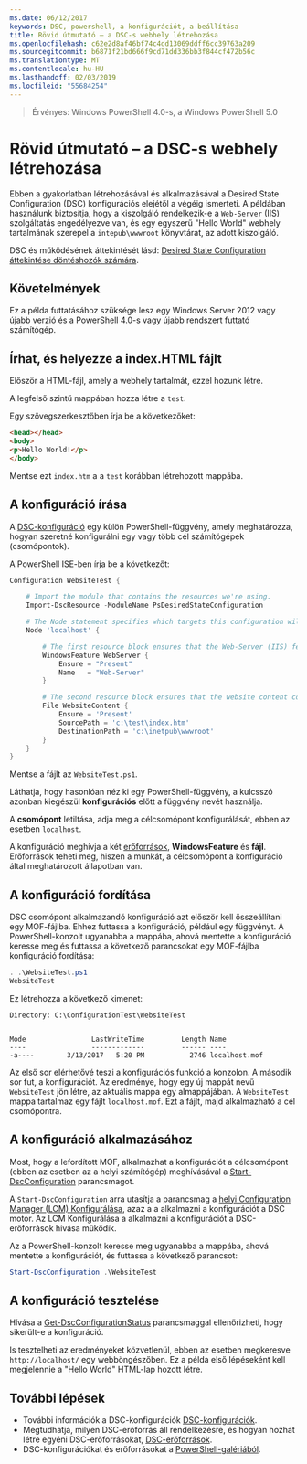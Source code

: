 ```yaml
---
ms.date: 06/12/2017
keywords: DSC, powershell, a konfigurációt, a beállítása
title: Rövid útmutató – a DSC-s webhely létrehozása
ms.openlocfilehash: c62e2d8af46bf74c4dd13069ddff6cc39763a209
ms.sourcegitcommit: b6871f21bd666f9cd71dd336bb3f844cf472b56c
ms.translationtype: MT
ms.contentlocale: hu-HU
ms.lasthandoff: 02/03/2019
ms.locfileid: "55684254"
---
```

> Érvényes: Windows PowerShell 4.0-s, a Windows PowerShell 5.0

# <a name="quickstart---create-a-website-with-dsc"></a>Rövid útmutató – a DSC-s webhely létrehozása

Ebben a gyakorlatban létrehozásával és alkalmazásával a Desired State Configuration (DSC) konfigurációs elejétől a végéig ismerteti.
A példában használunk biztosítja, hogy a kiszolgáló rendelkezik-e a `Web-Server` (IIS) szolgáltatás engedélyezve van, és egy egyszerű "Hello World" webhely tartalmának szerepel a `intepub\wwwroot` könyvtárat, az adott kiszolgáló.

DSC és működésének áttekintését lásd: [Desired State Configuration áttekintése döntéshozók számára](../overview/decisionMaker.md).

## <a name="requirements"></a>Követelmények

Ez a példa futtatásához szüksége lesz egy Windows Server 2012 vagy újabb verzió és a PowerShell 4.0-s vagy újabb rendszert futtató számítógép.

## <a name="write-and-place-the-indexhtm-file"></a>Írhat, és helyezze a index.HTML fájlt

Először a HTML-fájl, amely a webhely tartalmát, ezzel hozunk létre.

A legfelső szintű mappában hozza létre a `test`.

Egy szövegszerkesztőben írja be a következőket:

```html
<head></head>
<body>
<p>Hello World!</p>
</body>
```

Mentse ezt `index.htm` a a `test` korábban létrehozott mappába.

## <a name="write-the-configuration"></a>A konfiguráció írása

A [DSC-konfiguráció](../configurations/configurations.md) egy külön PowerShell-függvény, amely meghatározza, hogyan szeretné konfigurálni egy vagy több cél számítógépek (csomópontok).

A PowerShell ISE-ben írja be a következőt:

```powershell
Configuration WebsiteTest {

    # Import the module that contains the resources we're using.
    Import-DscResource -ModuleName PsDesiredStateConfiguration

    # The Node statement specifies which targets this configuration will be applied to.
    Node 'localhost' {

        # The first resource block ensures that the Web-Server (IIS) feature is enabled.
        WindowsFeature WebServer {
            Ensure = "Present"
            Name   = "Web-Server"
        }

        # The second resource block ensures that the website content copied to the website root folder.
        File WebsiteContent {
            Ensure = 'Present'
            SourcePath = 'c:\test\index.htm'
            DestinationPath = 'c:\inetpub\wwwroot'
        }
    }
}
```

Mentse a fájlt az `WebsiteTest.ps1`.

Láthatja, hogy hasonlóan néz ki egy PowerShell-függvény, a kulcsszó azonban kiegészül **konfigurációs** előtt a függvény nevét használja.

A **csomópont** letiltása, adja meg a célcsomópont konfigurálását, ebben az esetben `localhost`.

A konfiguráció meghívja a két [erőforrások](../resources/resources.md), **WindowsFeature** és **fájl**.
Erőforrások teheti meg, hiszen a munkát, a célcsomópont a konfiguráció által meghatározott állapotban van.

## <a name="compile-the-configuration"></a>A konfiguráció fordítása

DSC csomópont alkalmazandó konfiguráció azt először kell összeállítani egy MOF-fájlba.
Ehhez futtassa a konfiguráció, például egy függvényt.
A PowerShell-konzolt ugyanabba a mappába, ahová mentette a konfiguráció keresse meg és futtassa a következő parancsokat egy MOF-fájlba konfiguráció fordítása:

```powershell
. .\WebsiteTest.ps1
WebsiteTest
```

Ez létrehozza a következő kimenet:

```
Directory: C:\ConfigurationTest\WebsiteTest


Mode                LastWriteTime         Length Name
----                -------------         ------ ----
-a----        3/13/2017   5:20 PM           2746 localhost.mof
```

Az első sor elérhetővé teszi a konfigurációs funkció a konzolon.
A második sor fut, a konfigurációt.
Az eredménye, hogy egy új mappát nevű `WebsiteTest` jön létre, az aktuális mappa egy almappájában.
A `WebsiteTest` mappa tartalmaz egy fájlt `localhost.mof`.
Ezt a fájlt, majd alkalmazható a cél csomópontra.

## <a name="apply-the-configuration"></a>A konfiguráció alkalmazásához

Most, hogy a lefordított MOF, alkalmazhat a konfigurációt a célcsomópont (ebben az esetben az a helyi számítógép) meghívásával a [Start-DscConfiguration](/powershell/module/psdesiredstateconfiguration/start-dscconfiguration) parancsmagot.

A `Start-DscConfiguration` arra utasítja a parancsmag a [helyi Configuration Manager (LCM) Konfigurálása](../managing-nodes/metaConfig.md), azaz a a alkalmazni a konfigurációt a DSC motor.
Az LCM Konfigurálása a alkalmazni a konfigurációt a DSC-erőforrások hívása működik.

Az a PowerShell-konzolt keresse meg ugyanabba a mappába, ahová mentette a konfigurációt, és futtassa a következő parancsot:

```powershell
Start-DscConfiguration .\WebsiteTest
```

## <a name="test-the-configuration"></a>A konfiguráció tesztelése

Hívása a [Get-DscConfigurationStatus](/powershell/module/psdesiredstateconfiguration/get-dscconfigurationstatus) parancsmaggal ellenőrizheti, hogy sikerült-e a konfiguráció.

Is tesztelheti az eredményeket közvetlenül, ebben az esetben megkeresve `http://localhost/` egy webböngészőben.
Ez a példa első lépéseként kell megjelennie a "Hello World" HTML-lap hozott létre.

## <a name="next-steps"></a>További lépések

- További információk a DSC-konfigurációk [DSC-konfigurációk](../configurations/configurations.md).
- Megtudhatja, milyen DSC-erőforrás áll rendelkezésre, és hogyan hozhat létre egyéni DSC-erőforrásokat, [DSC-erőforrások](../resources/resources.md).
- DSC-konfigurációkat és erőforrásokat a [PowerShell-galériából](https://www.powershellgallery.com/).
